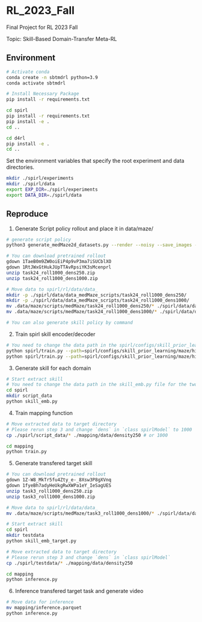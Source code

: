 # RL_2023_Fall
Final Project for RL 2023 Fall

Topic: Skill-Based Domain-Transfer Meta-RL 

## Environment
```bash
# Activate conda
conda create -n sbtmdrl python=3.9
conda activate sbtmdrl

# Install Necessary Package
pip install -r requirements.txt

cd spirl
pip install -r requirements.txt
pip install -e .
cd ..

cd d4rl
pip install -e .
cd ..
```

Set the environment variables that specify the root experiment and data directories.
```bash
mkdir ./spirl/experiments
mkdir ./spirl/data
export EXP_DIR=./spirl/experiments
export DATA_DIR=./spirl/data
```

## Reproduce
1. Generate Script policy rollout and place it in data/maze/
```bash
# generate script policy
python3 generate_medMaze2d_datasets.py --render --noisy --save_images --min_traj_len=10 --num_trajs=1000 --data_dir=path/you/want/to/save/data 

# You can download pretrained rollout
gdown 1TaeB0m9ZW0oiEiP4p9vP3ma7iSUCblXO
gdown 1RtJWxGtHukJUpTTAvRpsiYK3sMcenprl
unzip task24_roll1000_dens250.zip
unzip task24_roll1000_dens1000.zip

# Move data to spirl/rl/data/data_
mkdir -p ./spirl/data/data_medMaze_scripts/task24_roll1000_dens250/
mkdir -p ./spirl/data/data_medMaze_scripts/task24_roll1000_dens1000/
mv .data/maze/scripts/medMaze/task24_roll1000_dens250/* ./spirl/data/data_medMaze_scripts/task24_roll1000_dens250/
mv .data/maze/scripts/medMaze/task24_roll1000_dens1000/* ./spirl/data/data_medMaze_scripts/task24_roll1000_dens1000/

# You can also generate skill policy by command
```
2. Train spirl skill encoder/decoder
```bash
# You need to change the data path in the spirl/configs/skill_prior_learning/maze/hierarchical/conf.py file for the two different domains
python spirl/train.py --path=spirl/configs/skill_prior_learning/maze/hierarchical --prefix 24task_1000rollout_dens1000_dim20
python spirl/train.py --path=spirl/configs/skill_prior_learning/maze/hierarchical --prefix 24task_1000rollout_dens250_dim20
```

3. Generate skill for each domain
```bash
# Start extract skill
# You need to change the data path in the skill_emb.py file for the two different domains
cd spirl
mkdir script_data
python skill_emb.py
```

4. Train mapping function
```bash
# Move extracted data to target directory
# Please rerun step 3 and change `dens` in `class spirlModel` to 1000
cp ./spirl/script_data/* ./mapping/data/density250 # or 1000

cd mapping
python train.py
```

5. Generate transfered target skill
```bash
# You can download pretrained rollout
gdown 1Z-W8_MkTr5fu4Zty_e-_8Xsw3P8gXVnq
gdown 1fyeBh7adyHeUkgRwXWPa1eY_IeSagUES
unzip task3_roll1000_dens250.zip
unzip task3_roll1000_dens1000.zip

# Move data to spirl/rl/data/data_
mv .data/maze/scripts/medMaze/task3_roll1000_dens1000/* ./spirl/data/data_medMaze_scripts/

# Start extract skill
cd spirl
mkdir testdata
python skill_emb_target.py

# Move extracted data to target directory
# Please rerun step 3 and change `dens` in `class spirlModel`
cp ./spirl/testdata/* ./mapping/data/density250

cd mapping
python inference.py
```

6. Inference transfered target task and generate video
```bash
# Move data for inference
mv mapping/inference.parquet
python inference.py
```